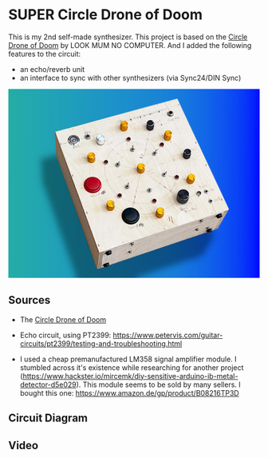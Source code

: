 # SUPER Circle Drone of Doom

This is my 2nd self-made synthesizer. This project is based on the [Circle Drone of Doom](https://www.lookmumnocomputer.com/projects#/circledroneofdoom) by LOOK MUM NO COMPUTER. And I added the following features to the circuit:
- an echo/reverb unit
- an interface to sync with other synthesizers (via Sync24/DIN Sync)

![image](images/add.jpg)

## Sources

- The [Circle Drone of Doom](https://www.lookmumnocomputer.com/projects#/circledroneofdoom)

- Echo circuit, using PT2399: https://www.petervis.com/guitar-circuits/pt2399/testing-and-troubleshooting.html

- I used a cheap premanufactured LM358 signal amplifier module. I stumbled across it's existence while researching for another project (https://www.hackster.io/mircemk/diy-sensitive-arduino-ib-metal-detector-d5e029). This module seems to be sold by many sellers. I bought this one: https://www.amazon.de/gp/product/B08216TP3D

## Circuit Diagram

## Video






